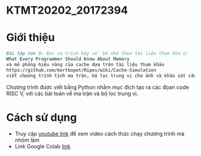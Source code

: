 # KTMT20202_20172394
# Giới thiệu
```md
Bài tập lớn 3: Đọc và trình bày về bộ nhớ theo tài liệu tham khảo:
What Every Programmer Should Know About Memory
và mô phỏng hiệu năng của cache dựa trên tài liệu tham khảo
https://github.com/mortbopet/Ripes/wiki/Cache-Simulation
viết chương trình tính ma trận, bộ lọc trung vị cho ảnh và khảo sát cấu trúc chương trình tới hiệu năng cache. 
```
Chương trình được viết bằng Python nhằm mục đích tạo ra các đọan code RISC V, với các bài toán về ma trận và bộ lọc trung vị.

# Cách sử dụng
* Truy cập [youtube link](https://www.youtube.com/) để xem video cách thức chạy chương trình mà nhóm làm
* Link Google Colab [link](https://colab.research.google.com/drive/1XbPFkgitwHpiFOeR0SiXV7LMrhBzmLBT?usp=sharing)
